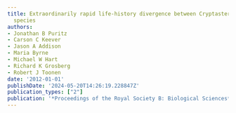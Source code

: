 ```yaml
---
title: Extraordinarily rapid life-history divergence between Cryptasterina sea star
  species
authors:
- Jonathan B Puritz
- Carson C Keever
- Jason A Addison
- Maria Byrne
- Michael W Hart
- Richard K Grosberg
- Robert J Toonen
date: '2012-01-01'
publishDate: '2024-05-20T14:26:19.228847Z'
publication_types: ["2"]
publication: '*Proceedings of the Royal Society B: Biological Sciences*'
---
```

